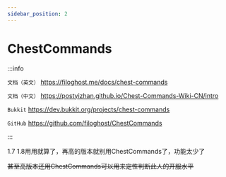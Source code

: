 ```yaml
---
sidebar_position: 2
---
```


# ChestCommands

:::info

`文档（英文）` https://filoghost.me/docs/chest-commands

`文档（中文）` https://postyizhan.github.io/Chest-Commands-Wiki-CN/intro

`Bukkit` https://dev.bukkit.org/projects/chest-commands

`GitHub` https://github.com/filoghost/ChestCommands

:::

1.7 1.8用用就算了，再高的版本就别用ChestCommands了，功能太少了

~~甚至高版本还用ChestCommands可以用来定性判断此人的开服水平~~
